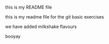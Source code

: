 
this is my README file

this is my readme file for the git basic exercises

we have added  milkshake flavours

booyay
